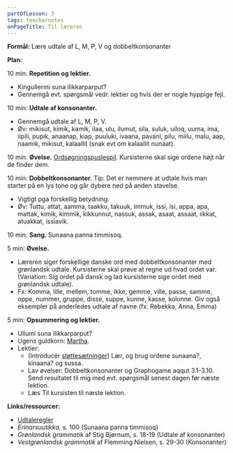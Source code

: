 ```yaml
---
partOfLesson: 3
tags: teachernotes
onPageTitle: Til læreren
---
```

**Formål:** Lære udtale af L, M, P, V og dobbeltkonsonanter

**Plan:**

10 min: **Repetition og lektier.**

- Kingullermi suna ilikkarparput?
- Gennemgå evt. spørgsmål vedr. lektier og hvis der er nogle hyppige fejl.

10 min: **Udtale af konsonanter.**

- Gennemgå udtale af L, M, P, V.
- Øv: mikisut, kimik, kamik, ilaa, ulu, ilumut, sila, suluk, uiloq, uuma, ima, iipili, pupik, anaanap, kiap, puuluki, ivaana, pavani, pilu, miilu, malu, aap, naamik, mikisut, kalaallit (snak evt om kalaallit nunaat).

10 min: **Øvelse.** [Ordsøgningspuslespil](https://drive.google.com/file/d/19X86wj1C9JeA2cVHe9aceIExPuqc0Fcl/view?usp=sharing?usp=share_link). Kursisterne skal sige ordene højt når de finder dem.

10 min: **Dobbeltkonsonanter.** Tip: Det er nemmere at udtale hvis man starter på en lys tone og går dybere ned på anden stavelse.

- Vigtigt pga forskellig betydning. 
- Øv: Tuttu, attat, aamma, taakku, takuuk, immuk, issi, isi, appa, apa, mattak, kimik, kimmik, kikkunnut, nassuk, assak, asaat, assaat, iikkat, atuakkat, issiavik.

10 min: **Sang.** Sunaana panna timmisoq.

5 min: **Øvelse.**

- Læreren siger forskellige danske ord med dobbeltkonsonanter med grønlandsk udtale. Kursisterne skal prøve at regne ud hvad ordet var. (Variation: Sig ordet på dansk og lad kursisterne sige ordet med grønlandsk udtale).
- Fx: Komma, lille, mellem, tomme, ikke, gemme, ville, passe, samme, oppe, nummer, gruppe, disse, suppe, kunne, kasse, kolonne. Giv også eksempler på anderledes udtale af navne (fx: Rebekka, Anna, Emma)

5 min: **Opsummering og lektier.**

- Ullumi suna ilikkarparput?
- Ugens guldkorn: [Martha](https://oqaasileriffik.gl/da/sprogteknologi/martha/).
- Lektier:
    - (Introducér [støttesætninger]({{'/kursus/modul-1/parloer'|url}})) Lær, og brug ordene sunaana?, kinaana? og sussa.
    - Lav øvelser: Dobbeltkonsonanter og Graphogame aqqut 3.1-3.10. Send resultatet til mig med evt. spørgsmål senest dagen før næste lektion.
    - Læs Til kursisten til næste lektion.

**Links/ressourcer:**

- [Udtaleregler]({{'/parloer/regler'|url}})
- _Erinarsuutikka,_ s. 100 (Sunaana panna timmisoq)
- _Grønlandsk grammatik_ af Stig Bjørnum, s. 18-19 (Udtale af konsonanter)
- _Vestgrønlandsk grammatik_ af Flemming Nielsen, s. 29-30 (Konsonanter)
